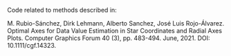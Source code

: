Code related to methods described in:

M. Rubio-Sánchez, Dirk Lehmann, Alberto Sanchez, José Luis Rojo-Álvarez. Optimal Axes for Data Value Estimation in Star Coordinates and Radial Axes Plots. Computer Graphics Forum 40 (3), pp. 483-494. June, 2021. DOI: 10.1111/cgf.14323.
